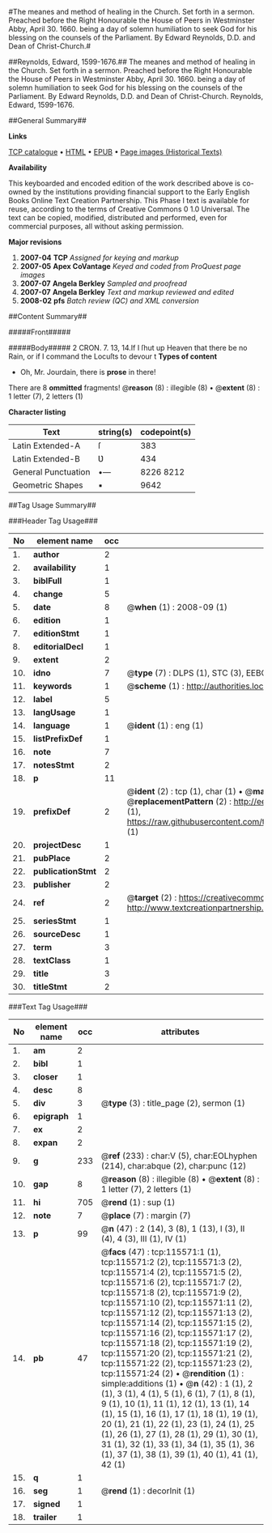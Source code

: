 #The meanes and method of healing in the Church. Set forth in a sermon. Preached before the Right Honourable the House of Peers in Westminster Abby, April 30. 1660. being a day of solemn humiliation to seek God for his blessing on the counsels of the Parliament. By Edward Reynolds, D.D. and Dean of Christ-Church.#

##Reynolds, Edward, 1599-1676.##
The meanes and method of healing in the Church. Set forth in a sermon. Preached before the Right Honourable the House of Peers in Westminster Abby, April 30. 1660. being a day of solemn humiliation to seek God for his blessing on the counsels of the Parliament. By Edward Reynolds, D.D. and Dean of Christ-Church.
Reynolds, Edward, 1599-1676.

##General Summary##

**Links**

[TCP catalogue](http://www.ota.ox.ac.uk/tcp/)  • 
[HTML](http://tei.it.ox.ac.uk/tcp/Texts-HTML/free/A91/A91746.html)  • 
[EPUB](http://tei.it.ox.ac.uk/tcp/Texts-EPUB/free/A91/A91746.epub) • 
[Page images (Historical Texts)](https://data.historicaltexts.jisc.ac.uk/view?pubId=eebo-99863375e&pageId=eebo-99863375e-115571-1)

**Availability**

This keyboarded and encoded edition of the
	       work described above is co-owned by the institutions
	       providing financial support to the Early English Books
	       Online Text Creation Partnership. This Phase I text is
	       available for reuse, according to the terms of Creative
	       Commons 0 1.0 Universal. The text can be copied,
	       modified, distributed and performed, even for
	       commercial purposes, all without asking permission.

**Major revisions**

1. __2007-04__ __TCP__ *Assigned for keying and markup*
1. __2007-05__ __Apex CoVantage__ *Keyed and coded from ProQuest page images*
1. __2007-07__ __Angela Berkley__ *Sampled and proofread*
1. __2007-07__ __Angela Berkley__ *Text and markup reviewed and edited*
1. __2008-02__ __pfs__ *Batch review (QC) and XML conversion*

##Content Summary##

#####Front#####

#####Body#####
2 CRON. 7. 13, 14.If I ſhut up Heaven that there be no Rain, or if I command the Locuſts to devour t
**Types of content**

  * Oh, Mr. Jourdain, there is **prose** in there!

There are 8 **ommitted** fragments! 
 @__reason__ (8) : illegible (8)  •  @__extent__ (8) : 1 letter (7), 2 letters (1)

**Character listing**


|Text|string(s)|codepoint(s)|
|---|---|---|
|Latin Extended-A|ſ|383|
|Latin Extended-B|Ʋ|434|
|General Punctuation|•—|8226 8212|
|Geometric Shapes|▪|9642|

##Tag Usage Summary##

###Header Tag Usage###

|No|element name|occ|attributes|
|---|---|---|---|
|1.|__author__|2||
|2.|__availability__|1||
|3.|__biblFull__|1||
|4.|__change__|5||
|5.|__date__|8| @__when__ (1) : 2008-09 (1)|
|6.|__edition__|1||
|7.|__editionStmt__|1||
|8.|__editorialDecl__|1||
|9.|__extent__|2||
|10.|__idno__|7| @__type__ (7) : DLPS (1), STC (3), EEBO-CITATION (1), PROQUEST (1), VID (1)|
|11.|__keywords__|1| @__scheme__ (1) : http://authorities.loc.gov/ (1)|
|12.|__label__|5||
|13.|__langUsage__|1||
|14.|__language__|1| @__ident__ (1) : eng (1)|
|15.|__listPrefixDef__|1||
|16.|__note__|7||
|17.|__notesStmt__|2||
|18.|__p__|11||
|19.|__prefixDef__|2| @__ident__ (2) : tcp (1), char (1)  •  @__matchPattern__ (2) : ([0-9\-]+):([0-9IVX]+) (1), (.+) (1)  •  @__replacementPattern__ (2) : http://eebo.chadwyck.com/downloadtiff?vid=$1&page=$2 (1), https://raw.githubusercontent.com/textcreationpartnership/Texts/master/tcpchars.xml#$1 (1)|
|20.|__projectDesc__|1||
|21.|__pubPlace__|2||
|22.|__publicationStmt__|2||
|23.|__publisher__|2||
|24.|__ref__|2| @__target__ (2) : https://creativecommons.org/publicdomain/zero/1.0/ (1), http://www.textcreationpartnership.org/docs/. (1)|
|25.|__seriesStmt__|1||
|26.|__sourceDesc__|1||
|27.|__term__|3||
|28.|__textClass__|1||
|29.|__title__|3||
|30.|__titleStmt__|2||


###Text Tag Usage###

|No|element name|occ|attributes|
|---|---|---|---|
|1.|__am__|2||
|2.|__bibl__|1||
|3.|__closer__|1||
|4.|__desc__|8||
|5.|__div__|3| @__type__ (3) : title_page (2), sermon (1)|
|6.|__epigraph__|1||
|7.|__ex__|2||
|8.|__expan__|2||
|9.|__g__|233| @__ref__ (233) : char:V (5), char:EOLhyphen (214), char:abque (2), char:punc (12)|
|10.|__gap__|8| @__reason__ (8) : illegible (8)  •  @__extent__ (8) : 1 letter (7), 2 letters (1)|
|11.|__hi__|705| @__rend__ (1) : sup (1)|
|12.|__note__|7| @__place__ (7) : margin (7)|
|13.|__p__|99| @__n__ (47) : 2 (14), 3 (8), 1 (13), I (3), II (4), 4 (3), III (1), IV (1)|
|14.|__pb__|47| @__facs__ (47) : tcp:115571:1 (1), tcp:115571:2 (2), tcp:115571:3 (2), tcp:115571:4 (2), tcp:115571:5 (2), tcp:115571:6 (2), tcp:115571:7 (2), tcp:115571:8 (2), tcp:115571:9 (2), tcp:115571:10 (2), tcp:115571:11 (2), tcp:115571:12 (2), tcp:115571:13 (2), tcp:115571:14 (2), tcp:115571:15 (2), tcp:115571:16 (2), tcp:115571:17 (2), tcp:115571:18 (2), tcp:115571:19 (2), tcp:115571:20 (2), tcp:115571:21 (2), tcp:115571:22 (2), tcp:115571:23 (2), tcp:115571:24 (2)  •  @__rendition__ (1) : simple:additions (1)  •  @__n__ (42) : 1 (1), 2 (1), 3 (1), 4 (1), 5 (1), 6 (1), 7 (1), 8 (1), 9 (1), 10 (1), 11 (1), 12 (1), 13 (1), 14 (1), 15 (1), 16 (1), 17 (1), 18 (1), 19 (1), 20 (1), 21 (1), 22 (1), 23 (1), 24 (1), 25 (1), 26 (1), 27 (1), 28 (1), 29 (1), 30 (1), 31 (1), 32 (1), 33 (1), 34 (1), 35 (1), 36 (1), 37 (1), 38 (1), 39 (1), 40 (1), 41 (1), 42 (1)|
|15.|__q__|1||
|16.|__seg__|1| @__rend__ (1) : decorInit (1)|
|17.|__signed__|1||
|18.|__trailer__|1||
